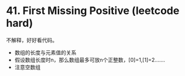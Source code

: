 # 41. First Missing Positive (leetcode hard)
不解释，好好看代码。
- 数组的长度与元素值的关系
- 假设数组长度时n，那么数组最多可放n个正整数，[0]=1,[1]=2.......
- 注意空数组